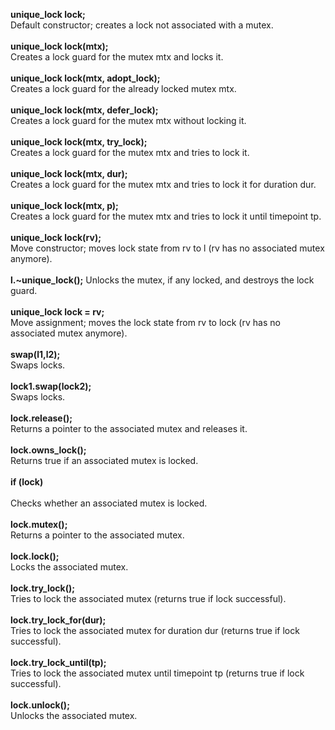 **unique_lock lock;**  <br>
Default constructor; creates a lock not associated with a mutex.<br><br>
**unique_lock lock(mtx);**<br>
Creates a lock guard for the mutex mtx and locks it. <br><br>
**unique_lock lock(mtx, adopt_lock);**<br>
Creates a lock guard for the already locked mutex mtx.<br> <br>
**unique_lock lock(mtx, defer_lock);** <br>
 Creates a lock guard for the mutex mtx without locking it.<br><br>
**unique_lock lock(mtx, try_lock);<br>**
Creates a lock guard for the mutex mtx and tries to lock it. <br><br>
**unique_lock lock(mtx, dur);<br>**
Creates a lock guard for the mutex mtx and tries to lock it for duration dur.<br><br>
**unique_lock lock(mtx, p);<br>**
Creates a lock guard for the mutex mtx and tries to lock it until timepoint tp.<br><br>
**unique_lock lock(rv);<br>**
Move constructor; moves lock state from rv to l (rv has no associated mutex anymore).<br><br>
**l.~unique_lock();**
Unlocks the mutex, if any locked, and destroys the lock guard.<br><br>
**unique_lock lock = rv;<br>**
Move assignment; moves the lock state from rv to lock (rv has no associated mutex anymore).<br><br>
**swap(l1,l2);<br>**
Swaps locks.<br><br>
**lock1.swap(lock2);**<br>
Swaps locks.<br><br>
**lock.release();<br>**
Returns a pointer to the associated mutex and releases it.<br><br>
**lock.owns_lock();<br>**
Returns true if an associated mutex is locked.<br><br>
**if (lock)<br>**<br>
Checks whether an associated mutex is locked.<br><br>
**lock.mutex();<br>**
Returns a pointer to the associated mutex.<br><br>
**lock.lock();<br>**
Locks the associated mutex.<br><br>
**lock.try_lock();<br>**
Tries to lock the associated mutex (returns true if lock successful).<br><br>
**lock.try_lock_for(dur);<br>**
Tries to lock the associated mutex for duration dur (returns true if lock successful).<br><br>
**lock.try_lock_until(tp);<br>**
Tries to lock the associated mutex until timepoint tp (returns true if lock successful).<br><br>
**lock.unlock();<br>**
Unlocks the associated mutex.<br><br>




